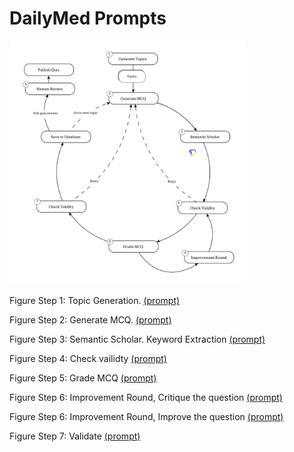 # DailyMed Prompts

<img src="../images/workflow.jpg" alt="Pipeline workflow" width="75%">

Figure Step 1: Topic Generation. [(prompt)](HG_topics.prmpt) 

Figure Step 2: Generate MCQ. [(prompt)](quiz.prmpt) 

Figure Step 3: Semantic Scholar. Keyword Extraction [(prompt)](text-to-query.prmpt)

Figure Step 4: Check vailidty [(prompt)](verify-question.prmpt)

Figure Step 5: Grade MCQ [(prompt)](grade.prmpt)

Figure Step 6: Improvement Round, Critique the question [(prompt)](critique.prmpt)

Figure Step 6: Improvement Round, Improve the question [(prompt)](improve.prmpt)

Figure Step 7: Validate [(prompt)](validate.prmpt)



